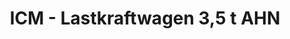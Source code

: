 ---
layout: product
title: "ICM - Lastkraftwagen 3,5 t AHN"
price: "TBA" 
desc: "N/A"
img_path: "/assets/img/ICM35416.webp"
brand: "N/A"
available: false
special_offer: false
new: false
soon: false
cat: "010000"
subcat: "013600"
subsubcat: "0N/A"
sifra: "ICM35416"
popular: false
spec: false
---
